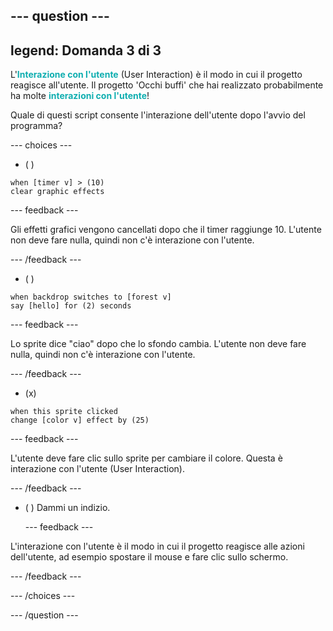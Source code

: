 --- question ---
---
legend: Domanda 3 di 3
---

L'<span style="color: #0faeb0">**Interazione con l'utente**</span> (User Interaction) è il modo in cui il progetto reagisce all'utente. Il progetto 'Occhi buffi' che hai realizzato probabilmente ha molte <span style="color: #0faeb0">**interazioni con l'utente**</span>!

Quale di questi script consente l'interazione dell'utente dopo l'avvio del programma?

--- choices ---

- ( )
```blocks3
when [timer v] > (10)
clear graphic effects
```

  --- feedback ---

Gli effetti grafici vengono cancellati dopo che il timer raggiunge 10. L'utente non deve fare nulla, quindi non c'è interazione con l'utente.

  --- /feedback ---
- ( )
```blocks3
when backdrop switches to [forest v]
say [hello] for (2) seconds
```

  --- feedback ---

Lo sprite dice "ciao" dopo che lo sfondo cambia. L'utente non deve fare nulla, quindi non c'è interazione con l'utente.

  --- /feedback ---
- (x)
```blocks3
when this sprite clicked
change [color v] effect by (25)
```

  --- feedback ---

L'utente deve fare clic sullo sprite per cambiare il colore. Questa è interazione con l'utente (User Interaction).

  --- /feedback ---


- ( ) Dammi un indizio.

  --- feedback ---

 L'interazione con l'utente è il modo in cui il progetto reagisce alle azioni dell'utente, ad esempio spostare il mouse e fare clic sullo schermo.

  --- /feedback ---

--- /choices ---

--- /question ---
